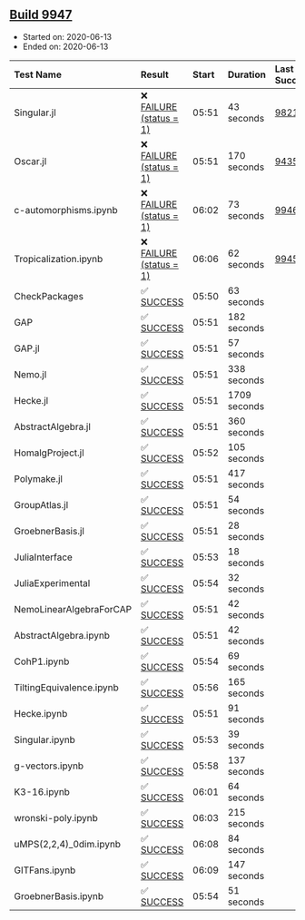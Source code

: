 ## [Build 9947](https://oscarci.mathematik.uni-kl.de/job/oscar/9947/)

* Started on: 2020-06-13
* Ended on: 2020-06-13

| Test Name    | Result | Start | Duration | Last Success | First Failure |
|:-------------|:-------|:------|:---------|:-------------|:--------------|
| Singular.jl | ❌ [FAILURE (status = 1)](https://oscarci.mathematik.uni-kl.de/job/oscar/9947/artifact/logs/build-9947/Singular.jl.log) | 05:51 | 43 seconds | [9821](https://oscarci.mathematik.uni-kl.de/job/oscar/9821/) | [9822](https://oscarci.mathematik.uni-kl.de/job/oscar/9822/) |
| Oscar.jl | ❌ [FAILURE (status = 1)](https://oscarci.mathematik.uni-kl.de/job/oscar/9947/artifact/logs/build-9947/Oscar.jl.log) | 05:51 | 170 seconds | [9435](https://oscarci.mathematik.uni-kl.de/job/oscar/9435/) | [9436](https://oscarci.mathematik.uni-kl.de/job/oscar/9436/) |
| c-automorphisms.ipynb | ❌ [FAILURE (status = 1)](https://oscarci.mathematik.uni-kl.de/job/oscar/9947/artifact/logs/build-9947/c-automorphisms.ipynb.log) | 06:02 | 73 seconds | [9946](https://oscarci.mathematik.uni-kl.de/job/oscar/9946/) | [9947](https://oscarci.mathematik.uni-kl.de/job/oscar/9947/) |
| Tropicalization.ipynb | ❌ [FAILURE (status = 1)](https://oscarci.mathematik.uni-kl.de/job/oscar/9947/artifact/logs/build-9947/Tropicalization.ipynb.log) | 06:06 | 62 seconds | [9945](https://oscarci.mathematik.uni-kl.de/job/oscar/9945/) | [9946](https://oscarci.mathematik.uni-kl.de/job/oscar/9946/) |
| CheckPackages | ✅ [SUCCESS](https://oscarci.mathematik.uni-kl.de/job/oscar/9947/artifact/logs/build-9947/CheckPackages.log) | 05:50 | 63 seconds |  |  |
| GAP | ✅ [SUCCESS](https://oscarci.mathematik.uni-kl.de/job/oscar/9947/artifact/logs/build-9947/GAP.log) | 05:51 | 182 seconds |  |  |
| GAP.jl | ✅ [SUCCESS](https://oscarci.mathematik.uni-kl.de/job/oscar/9947/artifact/logs/build-9947/GAP.jl.log) | 05:51 | 57 seconds |  |  |
| Nemo.jl | ✅ [SUCCESS](https://oscarci.mathematik.uni-kl.de/job/oscar/9947/artifact/logs/build-9947/Nemo.jl.log) | 05:51 | 338 seconds |  |  |
| Hecke.jl | ✅ [SUCCESS](https://oscarci.mathematik.uni-kl.de/job/oscar/9947/artifact/logs/build-9947/Hecke.jl.log) | 05:51 | 1709 seconds |  |  |
| AbstractAlgebra.jl | ✅ [SUCCESS](https://oscarci.mathematik.uni-kl.de/job/oscar/9947/artifact/logs/build-9947/AbstractAlgebra.jl.log) | 05:51 | 360 seconds |  |  |
| HomalgProject.jl | ✅ [SUCCESS](https://oscarci.mathematik.uni-kl.de/job/oscar/9947/artifact/logs/build-9947/HomalgProject.jl.log) | 05:52 | 105 seconds |  |  |
| Polymake.jl | ✅ [SUCCESS](https://oscarci.mathematik.uni-kl.de/job/oscar/9947/artifact/logs/build-9947/Polymake.jl.log) | 05:51 | 417 seconds |  |  |
| GroupAtlas.jl | ✅ [SUCCESS](https://oscarci.mathematik.uni-kl.de/job/oscar/9947/artifact/logs/build-9947/GroupAtlas.jl.log) | 05:51 | 54 seconds |  |  |
| GroebnerBasis.jl | ✅ [SUCCESS](https://oscarci.mathematik.uni-kl.de/job/oscar/9947/artifact/logs/build-9947/GroebnerBasis.jl.log) | 05:51 | 28 seconds |  |  |
| JuliaInterface | ✅ [SUCCESS](https://oscarci.mathematik.uni-kl.de/job/oscar/9947/artifact/logs/build-9947/JuliaInterface.log) | 05:53 | 18 seconds |  |  |
| JuliaExperimental | ✅ [SUCCESS](https://oscarci.mathematik.uni-kl.de/job/oscar/9947/artifact/logs/build-9947/JuliaExperimental.log) | 05:54 | 32 seconds |  |  |
| NemoLinearAlgebraForCAP | ✅ [SUCCESS](https://oscarci.mathematik.uni-kl.de/job/oscar/9947/artifact/logs/build-9947/NemoLinearAlgebraForCAP.log) | 05:51 | 42 seconds |  |  |
| AbstractAlgebra.ipynb | ✅ [SUCCESS](https://oscarci.mathematik.uni-kl.de/job/oscar/9947/artifact/logs/build-9947/AbstractAlgebra.ipynb.log) | 05:51 | 42 seconds |  |  |
| CohP1.ipynb | ✅ [SUCCESS](https://oscarci.mathematik.uni-kl.de/job/oscar/9947/artifact/logs/build-9947/CohP1.ipynb.log) | 05:54 | 69 seconds |  |  |
| TiltingEquivalence.ipynb | ✅ [SUCCESS](https://oscarci.mathematik.uni-kl.de/job/oscar/9947/artifact/logs/build-9947/TiltingEquivalence.ipynb.log) | 05:56 | 165 seconds |  |  |
| Hecke.ipynb | ✅ [SUCCESS](https://oscarci.mathematik.uni-kl.de/job/oscar/9947/artifact/logs/build-9947/Hecke.ipynb.log) | 05:51 | 91 seconds |  |  |
| Singular.ipynb | ✅ [SUCCESS](https://oscarci.mathematik.uni-kl.de/job/oscar/9947/artifact/logs/build-9947/Singular.ipynb.log) | 05:53 | 39 seconds |  |  |
| g-vectors.ipynb | ✅ [SUCCESS](https://oscarci.mathematik.uni-kl.de/job/oscar/9947/artifact/logs/build-9947/g-vectors.ipynb.log) | 05:58 | 137 seconds |  |  |
| K3-16.ipynb | ✅ [SUCCESS](https://oscarci.mathematik.uni-kl.de/job/oscar/9947/artifact/logs/build-9947/K3-16.ipynb.log) | 06:01 | 64 seconds |  |  |
| wronski-poly.ipynb | ✅ [SUCCESS](https://oscarci.mathematik.uni-kl.de/job/oscar/9947/artifact/logs/build-9947/wronski-poly.ipynb.log) | 06:03 | 215 seconds |  |  |
| uMPS(2,2,4)_0dim.ipynb | ✅ [SUCCESS](https://oscarci.mathematik.uni-kl.de/job/oscar/9947/artifact/logs/build-9947/uMPS-2-2-4-_0dim.ipynb.log) | 06:08 | 84 seconds |  |  |
| GITFans.ipynb | ✅ [SUCCESS](https://oscarci.mathematik.uni-kl.de/job/oscar/9947/artifact/logs/build-9947/GITFans.ipynb.log) | 06:09 | 147 seconds |  |  |
| GroebnerBasis.ipynb | ✅ [SUCCESS](https://oscarci.mathematik.uni-kl.de/job/oscar/9947/artifact/logs/build-9947/GroebnerBasis.ipynb.log) | 05:54 | 51 seconds |  |  |
